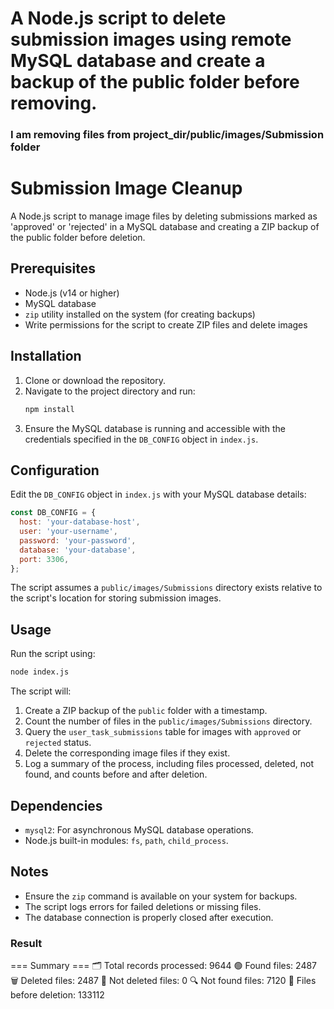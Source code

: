 # A Node.js script to delete submission images using remote MySQL database and create a backup of the public folder before removing.

### I am removing files from project_dir/public/images/Submission folder
# Submission Image Cleanup

A Node.js script to manage image files by deleting submissions marked as 'approved' or 'rejected' in a MySQL database and creating a ZIP backup of the public folder before deletion.

## Prerequisites

- Node.js (v14 or higher)
- MySQL database
- `zip` utility installed on the system (for creating backups)
- Write permissions for the script to create ZIP files and delete images

## Installation

1. Clone or download the repository.
2. Navigate to the project directory and run:
   ```bash
   npm install
   ```
3. Ensure the MySQL database is running and accessible with the credentials specified in the `DB_CONFIG` object in `index.js`.

## Configuration

Edit the `DB_CONFIG` object in `index.js` with your MySQL database details:

```javascript
const DB_CONFIG = {
  host: 'your-database-host',
  user: 'your-username',
  password: 'your-password',
  database: 'your-database',
  port: 3306,
};
```

The script assumes a `public/images/Submissions` directory exists relative to the script's location for storing submission images.

## Usage

Run the script using:

```bash
node index.js
```

The script will:
1. Create a ZIP backup of the `public` folder with a timestamp.
2. Count the number of files in the `public/images/Submissions` directory.
3. Query the `user_task_submissions` table for images with `approved` or `rejected` status.
4. Delete the corresponding image files if they exist.
5. Log a summary of the process, including files processed, deleted, not found, and counts before and after deletion.

## Dependencies

- `mysql2`: For asynchronous MySQL database operations.
- Node.js built-in modules: `fs`, `path`, `child_process`.

## Notes

- Ensure the `zip` command is available on your system for backups.
- The script logs errors for failed deletions or missing files.
- The database connection is properly closed after execution.


### Result
=== Summary ===
🗂️ Total records processed: 9644
🟢 Found files: 2487
🗑️ Deleted files: 2487
🚫 Not deleted files: 0
🔍 Not found files: 7120
📁 Files before deletion: 133112


